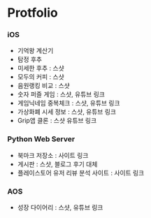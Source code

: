 # Protfolio

### iOS
- 기억왕 계산기
- 탐정 후추
- 미세한 후추 : 스샷
- 모두의 커피 : 스샷
- 음원랭킹 비교 : 스샷
- 숫자 퍼즐 게임 : 스샷, 유튜브 링크
- 게임닉네임 중복체크 : 스샷, 유튜브 링크
- 가상화폐 시세 정보 : 스샷, 유튜브 링크
- Grip앱 클론 : 스샷 유튜브 링크 

### Python Web Server
- 북마크 저장소 : 사이트 링크
- 게시판 : 스샷, 블로그 후기 대체
- 플레이스토어 유저 리뷰 분석 사이트 : 사이트 링크

### AOS 
- 성장 다이어리 : 스샷, 유튜브 링크

